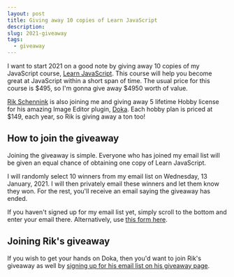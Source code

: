 ```yaml
---
layout: post
title: Giving away 10 copies of Learn JavaScript
description: 
slug: 2021-giveaway
tags:
  - giveaway
---
```


I want to start 2021 on a good note by giving away 10 copies of my JavaScript course, [Learn JavaScript](https://learnjavascript.today). This course will help you become great at JavaScript within a short span of time. The usual price for this course is $495, so I'm gonna give away $4950 worth of value. 

[Rik Schennink](https://twitter.com/rikschennink) is also joining me and giving away 5 lifetime Hobby license for his amazing Image Editor plugin, [Doka](https://pqina.nl/doka/). Each hobby plan is priced at $149, each year, so Rik is giving away a ton too! 

<!-- more -->

## How to join the giveaway 

Joining the giveaway is simple. Everyone who has joined my email list will be given an equal chance of obtaining one copy of Learn JavaScript. 

I will randomly select 10 winners from my email list on Wednesday, 13 January, 2021. I will then privately email these winners and let them know they won. For the rest, you'll receive an email saying the giveaway has ended. 

If you haven't signed up for my email list yet, simply scroll to the bottom and enter your email there. Alternatively, use [this form here](/newsletter). 

## Joining Rik's giveaway 

If you wish to get your hands on Doka, then you'd want to join Rik's giveaway as well by [signing up for his email list on his giveaway page](https://pqina.nl/doka/2021-january-giveaway/).


